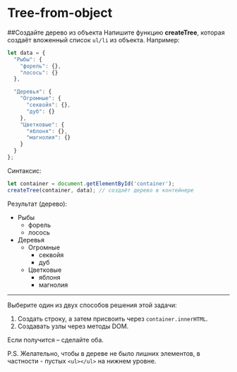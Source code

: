 # Tree-from-object
##Создайте дерево из объекта
Напишите функцию **createTree**, которая создаёт вложенный список `ul/li` из объекта.
Например:
```js
let data = {
  "Рыбы": {
    "форель": {},
    "лосось": {}
  },

  "Деревья": {
    "Огромные": {
      "секвойя": {},
      "дуб": {}
    },
    "Цветковые": {
      "яблоня": {},
      "магнолия": {}
    }
  }
};
```
Синтаксис:
```js
let container = document.getElementById('container');
createTree(container, data); // создаёт дерево в контейнере
```
Результат (дерево):
* Рыбы
  * форель
  * лосось
* Деревья
  * Огромные
    * секвойя
    * дуб
  * Цветковые
    * яблоня
    * магнолия
---
Выберите один из двух способов решения этой задачи:
1. Создать строку, а затем присвоить через `container.innerHTML`.
2. Создавать узлы через методы DOM.

Если получится – сделайте оба.

P.S. Желательно, чтобы в дереве не было лишних элементов, в частности - пустых `<ul></ul>` на нижнем уровне.
